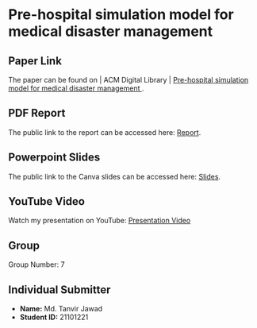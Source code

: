 
# Pre-hospital simulation model for medical disaster management

## Paper Link
The paper can be found on | ACM Digital Library | [Pre-hospital simulation model for medical disaster management
](https://dl.acm.org/doi/10.5555/2675983.2676285).
## PDF Report
The public link to the report can be accessed here: [Report](https://docs.google.com/document/d/10tQJG6VgyVAy8iGO3Z7UA48-z-lEBFwJKZ4TTdp8OP0/edit).

## Powerpoint Slides
The public link to the Canva slides can be accessed here: [Slides](https://www.canva.com/design/DAF2TyqXd3E/pZBzmF2saKd_cwmwSeDLQw/edit?utm_content=DAF2TyqXd3E&utm_campaign=designshare&utm_medium=link2&utm_source=sharebutton).

## YouTube Video
Watch my presentation on YouTube: [Presentation Video](<URL_OF_YOUTUBE_VIDEO>)

## Group
Group Number: 7

## Individual Submitter
- **Name:** Md. Tanvir Jawad
- **Student ID:** 21101221
